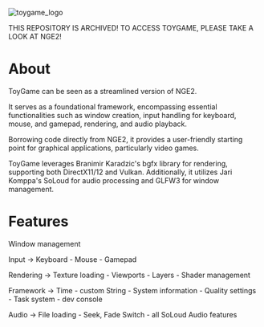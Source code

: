![toygame_logo](https://github.com/NorbertGerberg/ToyGame/assets/161964914/bf50a962-1f1c-48b1-b19d-2425e0b58708)

THIS REPOSITORY IS ARCHIVED! TO ACCESS TOYGAME, PLEASE TAKE A LOOK AT NGE2!

<h1>About</h1>

ToyGame can be seen as a streamlined version of NGE2.

It serves as a foundational framework, encompassing essential functionalities such as window creation,
input handling for keyboard, mouse, and gamepad, rendering, and audio playback.

Borrowing code directly from NGE2, it provides a user-friendly starting point for
graphical applications, particularly video games.

ToyGame leverages Branimir Karadzic's bgfx library for rendering,
supporting both DirectX11/12 and Vulkan. Additionally, it utilizes Jari Komppa's SoLoud
for audio processing and GLFW3 for window management.

<h1>Features</h1>

Window management

Input
    -> Keyboard
    - Mouse
    - Gamepad

Rendering
    -> Texture loading
    - Viewports
    - Layers
    - Shader management

Framework
    -> Time
    - custom String
    - System information
    - Quality settings
    - Task system
    - dev console

Audio
    -> File loading
    - Seek, Fade Switch
    - all SoLoud Audio features

